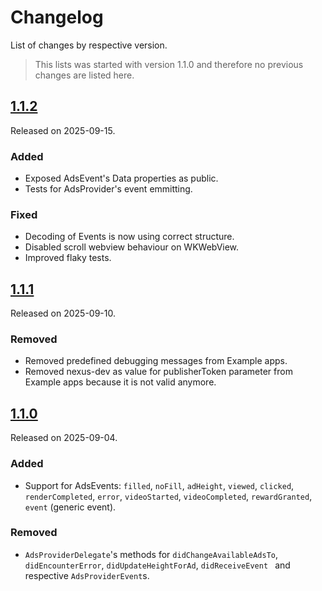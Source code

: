 # Changelog

List of changes by respective version.

> This lists was started with version 1.1.0 and therefore no previous changes are listed here.

## [1.1.2](https://github.com//kontextso/sdk-swift/releases/tag/1.1.2)

Released on 2025-09-15.


### Added

-  Exposed AdsEvent's Data properties as public.
- Tests for AdsProvider's event emmitting.

### Fixed

- Decoding of Events is now using correct structure.
- Disabled scroll webview behaviour on WKWebView.
- Improved flaky tests.

## [1.1.1](https://github.com//kontextso/sdk-swift/releases/tag/1.1.1)

Released on 2025-09-10.

### Removed

- Removed predefined debugging messages from Example apps.
- Removed nexus-dev as value for publisherToken parameter from Example apps because it is not valid anymore.

## [1.1.0](https://github.com//kontextso/sdk-swift/releases/tag/1.1.0)

Released on 2025-09-04.

### Added

- Support for AdsEvents: `filled`, `noFill`, `adHeight`, `viewed`, `clicked`, `renderCompleted`, `error`, `videoStarted`, `videoCompleted`, `rewardGranted`, `event` (generic event).

### Removed

- `AdsProviderDelegate`'s methods for `didChangeAvailableAdsTo`, `didEncounterError`, `didUpdateHeightForAd`, `didReceiveEvent ` and respective `AdsProviderEvent`s.


